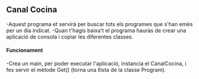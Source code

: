 ## Canal Cocina

  -Aquest programa et servirà per buscar tots els programes que s'han emès per un dia indicat.
  -Quan t'hagis baixa't el programa hauràs de crear una aplicació de consola i copiar les diferentes classes.
  
 #### Funcionament
  -Crea un main, per poder executar l'aplicació, instancia el CanalCocina, i fes servir el mètode Get() (torna una llista de la classe Program).
